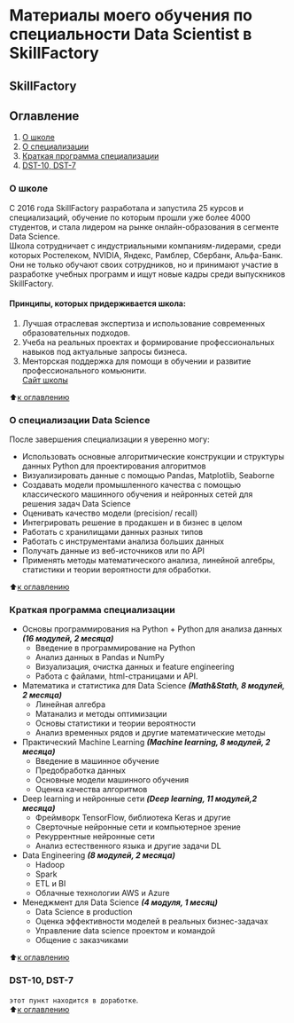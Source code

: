 # Материалы моего обучения по специальности Data Scientist в SkillFactory
## SkillFactory


## Оглавление  
1. [О школе](https://github.com/alex-sokolov2011/my_study/blob/master/SkillFactory/README.md#О-школе)  
2. [О специализации](https://github.com/alex-sokolov2011/my_study/blob/master/SkillFactory/README.md#О-специализации)  
3. [Краткая программа специализации](https://github.com/alex-sokolov2011/my_study/blob/master/SkillFactory/README.md#Краткая-программа-специализации)  
4. [DST-10, DST-7](https://github.com/alex-sokolov2011/my_study/blob/master/SkillFactory/README.md#DST-10,-DST-7)  

### О школе  
С 2016 года SkillFactory разработала и запустила 25 курсов и специализаций, обучение по которым прошли уже более 4000 студентов, и стала лидером на рынке онлайн-образования в сегменте Data Science.  
Школа сотрудничает с индустриальными компаниям-лидерами, среди которых Ростелеком, NVIDIA, Яндекс, Рамблер, Сбербанк, Альфа-Банк. Они не только обучают своих сотрудников, но и принимают участие в разработке учебных программ и ищут новые кадры среди выпускников SkillFactory.  
#### Принципы, которых придерживается школа:  
1. Лучшая отраслевая экспертиза и использование современных образовательных подходов.  
2. Учеба на реальных проектах и формирование профессиональных навыков под актуальные запросы бизнеса.  
3. Менторская поддержка для помощи в обучении и развитие профессионального комьюнити.  
[Сайт школы](https://skillfactory.ru)

:arrow_up:[к оглавлению](https://github.com/alex-sokolov2011/my_study/blob/master/SkillFactory/README.md#Оглавление)

### О специализации Data Science  
После завершения специализации я уверенно могу:
- Использовать основные алгоритмические конструкции и структуры данных Python для проектирования алгоритмов
- Визуализировать данные с помощью Pandas, Matplotlib, Seaborne
- Создавать модели промышленного качества с помощью классического машинного обучения и нейронных сетей для решения задач Data Science
- Оценивать качество модели (precision/ recall)
- Интегрировать решение в продакшен и в бизнес в целом
- Работать с хранилищами данных разных типов
- Работать с инструментами анализа больших данных
- Получать данные из веб-источников или по API
- Применять методы математического анализа, линейной алгебры, статистики и теории вероятности для обработки.
  
:arrow_up:[к оглавлению](https://github.com/alex-sokolov2011/my_study/blob/master/SkillFactory/README.md#Оглавление)

### Краткая программа специализации  
- Основы программирования на Python + Python для анализа данных ***(16 модулей, 2 месяца)***
  - Введение в программирование на Python  
  - Анализ данных в Pandas и NumPy  
  - Визуализация, очистка данных и feature engineering  
  - Работа c файлами, html-страницами и API.  
- Mатематика и статистика для Data Science ***(Math&Stath, 8 модулей, 2 месяца)***
  - Линейная алгебра  
  - Матанализ и методы оптимизации  
  - Основы статистики и теории вероятности  
  - Анализ временных рядов и другие математические методы
- Практический Machine Learning ***(Machine learning, 8 модулей, 2 месяца)***
  - Введение в машинное обучение  
  - Предобработка данных  
  - Основные модели машинного обучения  
  - Оценка качества алгоритмов
- Deep learning и нейронные сети ***(Deep
learning, 11 модулей,2 месяца)***
  - Фреймворк TensorFlow, библиотека Keras и другие  
  - Сверточные нейронные сети и компьютерное зрение  
  - Рекуррентные нейронные сети  
  - Анализ естественного языка и другие задачи DL
- Data Engineering ***(8 модулей, 2 месяца)***
  - Hadoop
  - Spark
  - ETL и BI
  - Облачные технологии AWS и Azure
- Менеджмент для Data Science ***(4 модуля, 1 месяц)***
  - Data Science в production
  - Оценка эффективности моделей в реальных бизнес-задачах
  - Управление data science проектом и командой
  - Общение с заказчиками

:arrow_up:[к оглавлению](https://github.com/alex-sokolov2011/my_study/blob/master/SkillFactory/README.md#Оглавление)

### DST-10, DST-7
`этот пункт находится в доработке`.  
:arrow_up:[к оглавлению](https://github.com/alex-sokolov2011/my_study/blob/master/SkillFactory/README.md#Оглавление)

